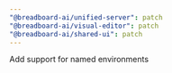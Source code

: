 ```yaml
---
"@breadboard-ai/unified-server": patch
"@breadboard-ai/visual-editor": patch
"@breadboard-ai/shared-ui": patch
---
```


Add support for named environments
